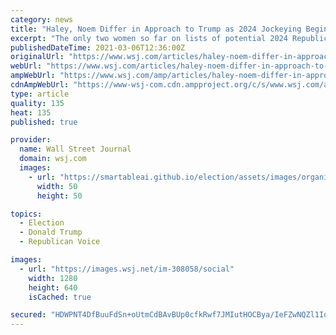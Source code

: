 ```yaml
---
category: news
title: "Haley, Noem Differ in Approach to Trump as 2024 Jockeying Begins"
excerpt: "The only two women so far on lists of potential 2024 Republican presidential candidates—Nikki Haley and Kristi Noem—have taken divergent paths in navigating around the sizable political shadow of former President Donald Trump."
publishedDateTime: 2021-03-06T12:36:00Z
originalUrl: "https://www.wsj.com/articles/haley-noem-differ-in-approach-to-trump-as-2024-jockeying-begins-11615032000"
webUrl: "https://www.wsj.com/articles/haley-noem-differ-in-approach-to-trump-as-2024-jockeying-begins-11615032000"
ampWebUrl: "https://www.wsj.com/amp/articles/haley-noem-differ-in-approach-to-trump-as-2024-jockeying-begins-11615032000"
cdnAmpWebUrl: "https://www-wsj-com.cdn.ampproject.org/c/s/www.wsj.com/amp/articles/haley-noem-differ-in-approach-to-trump-as-2024-jockeying-begins-11615032000"
type: article
quality: 135
heat: 135
published: true

provider:
  name: Wall Street Journal
  domain: wsj.com
  images:
    - url: "https://smartableai.github.io/election/assets/images/organizations/wsj.com-50x50.jpg"
      width: 50
      height: 50

topics:
  - Election
  - Donald Trump
  - Republican Voice

images:
  - url: "https://images.wsj.net/im-308058/social"
    width: 1280
    height: 640
    isCached: true

secured: "HDWPNT4DfBuuFdSn+oUtmCdBAvBUp0cfkRwf7JMIutHOCBya/IeFZwNQZl1IqEYQqhn00sTq0Ae09qhUJ/r+HYI4XIrSnKdlFR/Iq9l2+Id6qmD07cDp3nLlrLFwTiuOu/fZ0aiX88xv6fdALWzDQvoh3aE6upwVDkmKKLrcfTAEiQBzkBOQ6+KSRF14Ej+gmN39blnDG1v/JzoyGPp6wdRylffNzOF9WnOoGqNknWvlu4HWiLD+vu9Gwy+vCgoIFbZt/HhlOgC60Z5N3SQNreDG9Kee8FS0mt4UTRSvE6DdU0TYHJIoJFvcBSatcNcDZ07FRqDMGJAyuI0huX65lWhSy0usVc7yVvMKzLV8yBk=;EdWkFWlH8k0yZCm0rzbpEQ=="
---
```


